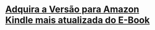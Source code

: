 # [Adquira a Versão para Amazon Kindle mais atualizada do E-Book](https://www.amazon.com.br/dp/B0DBB22RNZ) 

